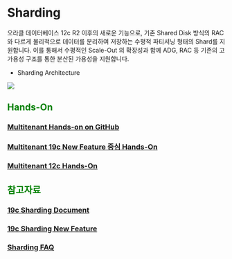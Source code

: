 <H1>Sharding</H1>

오라클 데이터베이스 12c R2 이후의 새로운 기능으로, 기존 Shared Disk 방식의 RAC와 다르게 물리적으로 데이터를 분리하여 저장하는 수평적 파티셔닝 형태의 Shard를 지원합니다. 이를 통해서 수평적인 Scale-Out 의 확장성과 함께 ADG, RAC 등 기존의 고가용성 구조를 통한 분산된 가용성을 지원합니다.
- Sharding Architecture
<img src="https://docs.oracle.com/en/database/oracle/oracle-database/12.2/cncpt/img/admin_3v_134a.png">


<H2><font color="green"> Hands-On</fornt></H2>
<H3><a href="https://oracle.github.io/learning-library/data-management-library/database/options/multitenant.html"> 
Multitenant Hands-on on GitHub </a> </H3>
<H3><a href="https://github.com/oracle19c-cookbook/Availability-Scalability/blob/master/Multitenant/Hands-On_Multitenant.zip">
Multitenant 19c New Feature 중심 Hands-On </a> </H3>
<H3><a href="https://github.com/oracle19c-cookbook/Availability-Scalability/blob/master/Multitenant/Multitenant%20database_12C.pdf"> Multitenant 12c Hands-On </a></H3>

<H2><font color="green"> 참고자료 </fornt></H2>
<H3><a href="https://docs.oracle.com/en/database/oracle/oracle-database/19/shard/sharding-deployment.html#GUID-F99B8742-4089-4E77-87D4-4691EA932207"> 
19c Sharding Document </a> </H3>
<H3><a href="https://www.oracle.com/a/tech/docs/sharding-19c-new-features.pdf">
19c Sharding New Feature </a> </H3>
<H3><a href="https://www.oracle.com/technetwork/database/availability/sharding-faq-3610620.pdf"> Sharding FAQ </a></H3>
